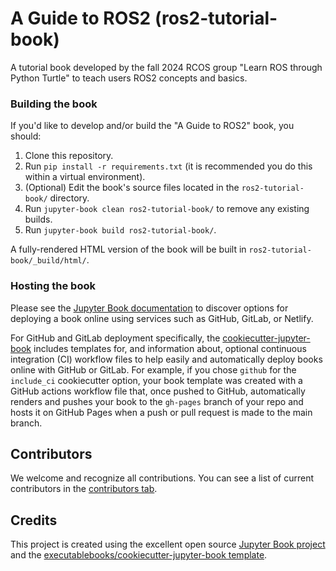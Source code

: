 # A Guide to ROS2 (ros2-tutorial-book)
A tutorial book developed by the fall 2024 RCOS group "Learn ROS through Python Turtle" to teach users ROS2 concepts and basics.

### Building the book
If you'd like to develop and/or build the "A Guide to ROS2" book, you should:

1. Clone this repository.
2. Run `pip install -r requirements.txt` (it is recommended you do this within a virtual environment).
3. (Optional) Edit the book's source files located in the `ros2-tutorial-book/` directory.
4. Run `jupyter-book clean ros2-tutorial-book/` to remove any existing builds.
5. Run `jupyter-book build ros2-tutorial-book/`.

A fully-rendered HTML version of the book will be built in `ros2-tutorial-book/_build/html/`.

### Hosting the book
Please see the [Jupyter Book documentation](https://jupyterbook.org/publish/web.html) to discover options for deploying a book online using services such as GitHub, GitLab, or Netlify.

For GitHub and GitLab deployment specifically, the [cookiecutter-jupyter-book](https://github.com/executablebooks/cookiecutter-jupyter-book) 
includes templates for, and information about, optional continuous integration (CI) workflow files to help easily and 
automatically deploy books online with GitHub or GitLab. For example, if you chose `github` for the `include_ci` cookiecutter option, 
your book template was created with a GitHub actions workflow file that, once pushed to GitHub, automatically renders 
and pushes your book to the `gh-pages` branch of your repo and hosts it on GitHub Pages when a push or pull request is made to the main branch.

## Contributors
We welcome and recognize all contributions. You can see a list of current contributors in the [contributors tab](https://github.com/AlejandrooBC/ros2-tutorial-book/graphs/contributors).

## Credits
This project is created using the excellent open source [Jupyter Book project](https://jupyterbook.org/) and the [executablebooks/cookiecutter-jupyter-book template](https://github.com/executablebooks/cookiecutter-jupyter-book).